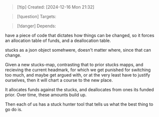 
>[!tip] Created: [2024-12-16 Mon 21:32]

>[!question] Targets: 

>[!danger] Depends: 

have a piece of code that dictates how things can be changed, so it forces an allocation table of funds, and a deallocation table.

stucks as a json object somehwere, doesn't matter where, since that can change.

Given a new stucks-map, contrasting that to prior stucks mapps, and recieving the current headmark, for which we get punished for switching too much, and maybe get argued with, or at the very least have to justify ourselves, then it will chart a course to the new place.

It allocates funds against the stucks, and deallocates from ones its funded prior.
Over time, these amounts build up.

Then each of us has a stuck hunter tool that tells us what the best thing to go do is.